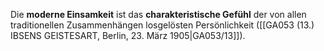 
Die **moderne Einsamkeit** ist das **charakteristische Gefühl** der von allen traditionellen Zusammenhängen losgelösten Persönlichkeit ([[GA053 (13.) IBSENS GEISTESART, Berlin, 23. März 1905|GA053/13]]).
